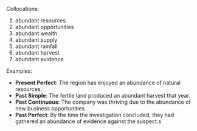 Collocations:
1. abundant resources
2. abundant opportunities
3. abundant wealth
4. abundant supply
5. abundant rainfall
6. abundant harvest
7. abundant evidence

Examples:
- **Present Perfect**: The region has enjoyed an abundance of natural resources.
- **Past Simple**: The fertile land produced an abundant harvest that year.
- **Past Continuous**: The company was thriving due to the abundance of new business opportunities.
- **Past Perfect**: By the time the investigation concluded, they had gathered an abundance of evidence against the suspect.s